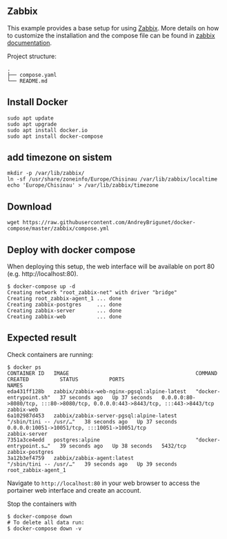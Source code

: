 ## Zabbix
This example provides a base setup for using [Zabbix](https://www.zabbix.com/).
More details on how to customize the installation and the compose file can be found in [zabbix documentation](https://www.zabbix.com/documentation/current/en/manual/installation/containers).

Project structure:
```
.
├── compose.yaml
└── README.md
```

## Install Docker
```
sudo apt update
sudo apt upgrade
sudo apt install docker.io
sudo apt install docker-compose
```

## add timezone on sistem
```
mkdir -p /var/lib/zabbix/
ln -sf /usr/share/zoneinfo/Europe/Chisinau /var/lib/zabbix/localtime
echo 'Europe/Chisinau' > /var/lib/zabbix/timezone
```

## Download
```
wget https://raw.githubusercontent.com/AndreyBrigunet/docker-compose/master/zabbix/compose.yml
```


## Deploy with docker compose
When deploying this setup, the web interface will be available on port 80 (e.g. http://localhost:80).

``` shell
$ docker-compose up -d
Creating network "root_zabbix-net" with driver "bridge"
Creating root_zabbix-agent_1 ... done
Creating zabbix-postgres     ... done
Creating zabbix-server       ... done
Creating zabbix-web          ... done
```


## Expected result

Check containers are running:
```
$ docker ps
CONTAINER ID   IMAGE                                         COMMAND                  CREATED          STATUS          PORTS                                                                            NAMES
eda431ff128b   zabbix/zabbix-web-nginx-pgsql:alpine-latest   "docker-entrypoint.sh"   37 seconds ago   Up 37 seconds   0.0.0.0:80->8080/tcp, :::80->8080/tcp, 0.0.0.0:443->8443/tcp, :::443->8443/tcp   zabbix-web
6a102987d453   zabbix/zabbix-server-pgsql:alpine-latest      "/sbin/tini -- /usr/…"   38 seconds ago   Up 37 seconds   0.0.0.0:10051->10051/tcp, :::10051->10051/tcp                                    zabbix-server
7351a3ce4edd   postgres:alpine                               "docker-entrypoint.s…"   39 seconds ago   Up 38 seconds   5432/tcp                                                                         zabbix-postgres
3a12b3ef4759   zabbix/zabbix-agent:latest                    "/sbin/tini -- /usr/…"   39 seconds ago   Up 39 seconds                                                                                    root_zabbix-agent_1
```

Navigate to `http://localhost:80` in your web browser to access the portainer web interface and create an account.


Stop the containers with
``` shell
$ docker-compose down
# To delete all data run:
$ docker-compose down -v
```
